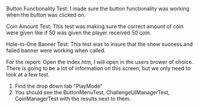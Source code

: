 Button Functionality Test: I made sure the button functionality was working when the button was clicked on. 

Coin Amount Test: This test was making sure the correct amount of coin were given like if 50 was given the player received 50 coin.

Hole-in-One Banner Test: This test was to insure that the show success and failed banner were working when called. 

For the report: Open the index.htm, I will open in the users brower of choice. 
There is going to be a lot of information on this screen, but we only need to look at a few test.
1. Find the drop down tab "PlayMode"
2. You should see the ButtonMenuTest, ChallengeUIManagerTest, CoinManagerTest with the results next to them. 
